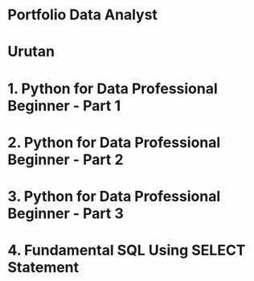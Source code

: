 # Portfolio Data Analyst
# Urutan
# 1. Python for Data Professional Beginner - Part 1
# 2. Python for Data Professional Beginner - Part 2
# 3. Python for Data Professional Beginner - Part 3
# 4. Fundamental SQL Using SELECT Statement
